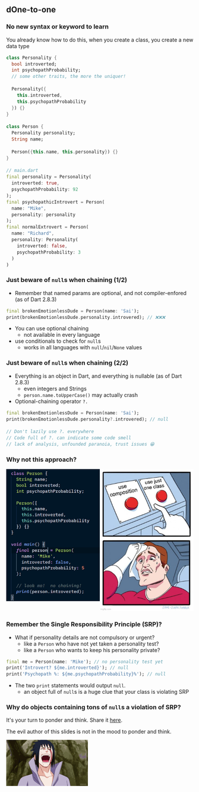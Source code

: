 dOne-to-one
----------



### No new syntax or keyword to learn

You already know how to do this, when you create a class, you create a new data type

```dart [1-10 | 12-17 | 13 | 19-27 | 28-34]
class Personality {
  bool introverted;
  int psychopathProbability;
  // some other traits, the more the uniquer!

  Personality({
    this.introverted, 
    this.psychopathProbability
  }) {}
}

class Person {
  Personality personality;
  String name;

  Person({this.name, this.personality}) {}
}

// main.dart
final personality = Personality(
  introverted: true, 
  psychopathProbability: 92
);
final psychopathicIntrovert = Person(
  name: "Mike", 
  personality: personality
);
final normalExtrovert = Person(
  name: "Richard",
  personality: Personality(
    introverted: false,
    psychopathProbability: 3
  )
)
```


### Just beware of `null`s when chaining (1/2)

* Remember that named params are optional, and not compiler-enfored (as of Dart 2.8.3)

```dart
final brokenEmotionlessDude = Person(name: 'Sai');
print(brokenEmotionlessDude.personality.introvered); // ❌❌❌
```

* You can use optional chaining
  - not available in every language
* use conditionals to check for `null`s
  - works in all languages with `null`/`nil`/`None` values



### Just beware of `null`s when chaining (2/2)

* Everything is an object in Dart, and everything is nullable (as of Dart 2.8.3)
  - even integers and Strings
  - `person.name.toUpperCase()` may actually crash
* Optional-chaining operator `?.`

```dart
final brokenEmotionlessDude = Person(name: 'Sai');
print(brokenEmotionlessDude.personality?.introvered); // null

// Don't lazily use ?. everywhere
// Code full of ?. can indicate some code smell
// lack of analysis, unfounded paranoia, trust issues 😁
```



### Why not this approach?

<div style="display: flex;">
  <div style="flex: 1" class="fragment">
    <img src="images/why-not.png" alt="why not">
  </div>

  <div style="flex: 1" class="fragment">
    <img src="images/choose.jpg" alt="choose">
  </div>
</div>



### Remember the Single Responsibility Principle (SRP)?

* What if personality details are not compulsory or urgent? <!-- .element style="font-size: 0.9em" -->
  - like a `Person` who have not yet taken a personality test?
  - like a `Person` who wants to keep his personality private?

```dart
final me = Person(name: 'Mike'); // no personality test yet
print('Introvert? ${me.introverted}'); // null
print('Psychopath %: ${me.psychopathProbability}%'); // null
```
  
* The two `print` statements would output `null`.
  - an object full of `null`s is a huge clue that your class is violating SRP



### Why do objects containing tons of `null`s a violation of SRP?

It's your turn to ponder and think.  Share it [here](https://canvas.instructure.com/courses/2109863/discussion_topics/9412164).

The evil author of this slides is not in the mood to ponder and think.

![sasuke](images/sasuke.gif) <!-- .element style="width: 44 0px; height: 250px;" -->

